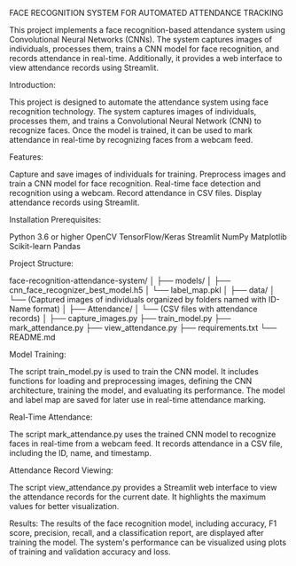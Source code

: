 FACE RECOGNITION SYSTEM FOR AUTOMATED ATTENDANCE TRACKING

This project implements a face recognition-based attendance system using Convolutional Neural Networks (CNNs). The system captures images of individuals, processes them, trains a CNN model for face recognition, and records attendance in real-time. Additionally, it provides a web interface to view attendance records using Streamlit.

Introduction:

This project is designed to automate the attendance system using face recognition technology. The system captures images of individuals, processes them, and trains a Convolutional Neural Network (CNN) to recognize faces. Once the model is trained, it can be used to mark attendance in real-time by recognizing faces from a webcam feed.

Features:

Capture and save images of individuals for training.
Preprocess images and train a CNN model for face recognition.
Real-time face detection and recognition using a webcam.
Record attendance in CSV files.
Display attendance records using Streamlit.

Installation Prerequisites:

Python 3.6 or higher
OpenCV
TensorFlow/Keras
Streamlit
NumPy
Matplotlib
Scikit-learn
Pandas

Project Structure:

face-recognition-attendance-system/
│
├── models/
│   ├── cnn_face_recognizer_best_model.h5
│   └── label_map.pkl
│
├── data/
│   └── (Captured images of individuals organized by folders named with ID-Name format)
│
├── Attendance/
│   └── (CSV files with attendance records)
│
├── capture_images.py
├── train_model.py
├── mark_attendance.py
├── view_attendance.py
├── requirements.txt
└── README.md

Model Training:

The script train_model.py is used to train the CNN model. It includes functions for loading and preprocessing images, defining the CNN architecture, training the model, and evaluating its performance. The model and label map are saved for later use in real-time attendance marking.

Real-Time Attendance:

The script mark_attendance.py uses the trained CNN model to recognize faces in real-time from a webcam feed. It records attendance in a CSV file, including the ID, name, and timestamp.

Attendance Record Viewing:

The script view_attendance.py provides a Streamlit web interface to view the attendance records for the current date. It highlights the maximum values for better visualization.

Results:
The results of the face recognition model, including accuracy, F1 score, precision, recall, and a classification report, are displayed after training the model. The system's performance can be visualized using plots of training and validation accuracy and loss.



